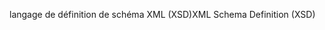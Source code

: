 <span data-ttu-id="3495e-101">langage de définition de schéma XML (XSD)</span><span class="sxs-lookup"><span data-stu-id="3495e-101">XML Schema Definition (XSD)</span></span>